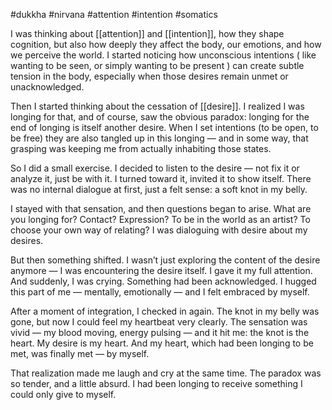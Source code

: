   #dukkha #nirvana #attention #intention #somatics

I was thinking about [[attention]] and [[intention]], how they shape cognition, but also how deeply they affect the body, our emotions, and how we perceive the world. I started noticing how unconscious intentions ( like wanting to be seen, or simply wanting to be present ) can create subtle tension in the body, especially when those desires remain unmet or unacknowledged.

Then I started thinking about the cessation of [[desire]]. I realized I was longing for that, and of course, saw the obvious paradox: longing for the end of longing is itself another desire. When I set intentions (to be open, to be free) they are also tangled up in this longing — and in some way, that grasping was keeping me from actually inhabiting those states.

So I did a small exercise. I decided to listen to the desire — not fix it or analyze it, just be with it. I turned toward it, invited it to show itself. There was no internal dialogue at first, just a felt sense: a soft knot in my belly.

I stayed with that sensation, and then questions began to arise. What are you longing for? Contact? Expression? To be in the world as an artist? To choose your own way of relating? I was dialoguing with desire about my desires.

But then something shifted. I wasn’t just exploring the content of the desire anymore — I was encountering the desire itself. I gave it my full attention. And suddenly, I was crying. Something had been acknowledged. I hugged this part of me — mentally, emotionally — and I felt embraced by myself.

After a moment of integration, I checked in again. The knot in my belly was gone, but now I could feel my heartbeat very clearly. The sensation was vivid — my blood moving, energy pulsing — and it hit me: the knot is the heart. My desire is my heart. And my heart, which had been longing to be met, was finally met — by myself.

That realization made me laugh and cry at the same time. The paradox was so tender, and a little absurd. I had been longing to receive something I could only give to myself.